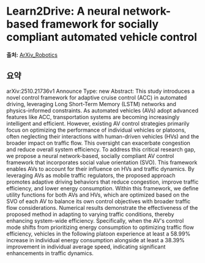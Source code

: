 # Learn2Drive: A neural network-based framework for socially compliant automated vehicle control

**출처:** [ArXiv_Robotics](https://arxiv.org/abs/2510.21736)

## 요약
arXiv:2510.21736v1 Announce Type: new
Abstract: This study introduces a novel control framework for adaptive cruise control (ACC) in automated driving, leveraging Long Short-Term Memory (LSTM) networks and physics-informed constraints. As automated vehicles (AVs) adopt advanced features like ACC, transportation systems are becoming increasingly intelligent and efficient. However, existing AV control strategies primarily focus on optimizing the performance of individual vehicles or platoons, often neglecting their interactions with human-driven vehicles (HVs) and the broader impact on traffic flow. This oversight can exacerbate congestion and reduce overall system efficiency. To address this critical research gap, we propose a neural network-based, socially compliant AV control framework that incorporates social value orientation (SVO). This framework enables AVs to account for their influence on HVs and traffic dynamics. By leveraging AVs as mobile traffic regulators, the proposed approach promotes adaptive driving behaviors that reduce congestion, improve traffic efficiency, and lower energy consumption. Within this framework, we define utility functions for both AVs and HVs, which are optimized based on the SVO of each AV to balance its own control objectives with broader traffic flow considerations. Numerical results demonstrate the effectiveness of the proposed method in adapting to varying traffic conditions, thereby enhancing system-wide efficiency. Specifically, when the AV's control mode shifts from prioritizing energy consumption to optimizing traffic flow efficiency, vehicles in the following platoon experience at least a 58.99% increase in individual energy consumption alongside at least a 38.39% improvement in individual average speed, indicating significant enhancements in traffic dynamics.
